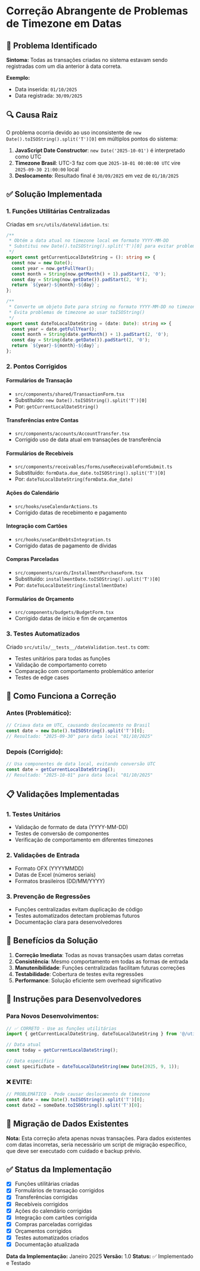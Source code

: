 # Correção Abrangente de Problemas de Timezone em Datas

## 🐛 Problema Identificado

**Sintoma:** Todas as transações criadas no sistema estavam sendo registradas com um dia anterior à data correta.

**Exemplo:**
- Data inserida: `01/10/2025`
- Data registrada: `30/09/2025`

## 🔍 Causa Raiz

O problema ocorria devido ao uso inconsistente de `new Date().toISOString().split('T')[0]` em múltiplos pontos do sistema:

1. **JavaScript Date Constructor**: `new Date('2025-10-01')` é interpretado como UTC
2. **Timezone Brasil**: UTC-3 faz com que `2025-10-01 00:00:00 UTC` vire `2025-09-30 21:00:00` local
3. **Deslocamento**: Resultado final é `30/09/2025` em vez de `01/10/2025`

## ✅ Solução Implementada

### 1. Funções Utilitárias Centralizadas

Criadas em `src/utils/dateValidation.ts`:

```typescript
/**
 * Obtém a data atual no timezone local em formato YYYY-MM-DD
 * Substitui new Date().toISOString().split('T')[0] para evitar problemas de timezone
 */
export const getCurrentLocalDateString = (): string => {
  const now = new Date();
  const year = now.getFullYear();
  const month = String(now.getMonth() + 1).padStart(2, '0');
  const day = String(now.getDate()).padStart(2, '0');
  return `${year}-${month}-${day}`;
};

/**
 * Converte um objeto Date para string no formato YYYY-MM-DD no timezone local
 * Evita problemas de timezone ao usar toISOString()
 */
export const dateToLocalDateString = (date: Date): string => {
  const year = date.getFullYear();
  const month = String(date.getMonth() + 1).padStart(2, '0');
  const day = String(date.getDate()).padStart(2, '0');
  return `${year}-${month}-${day}`;
};
```

### 2. Pontos Corrigidos

#### **Formulários de Transação**
- `src/components/shared/TransactionForm.tsx`
- Substituído: `new Date().toISOString().split('T')[0]`
- Por: `getCurrentLocalDateString()`

#### **Transferências entre Contas**
- `src/components/accounts/AccountTransfer.tsx`
- Corrigido uso de data atual em transações de transferência

#### **Formulários de Recebíveis**
- `src/components/receivables/forms/useReceivableFormSubmit.ts`
- Substituído: `formData.due_date.toISOString().split('T')[0]`
- Por: `dateToLocalDateString(formData.due_date)`

#### **Ações do Calendário**
- `src/hooks/useCalendarActions.ts`
- Corrigido datas de recebimento e pagamento

#### **Integração com Cartões**
- `src/hooks/useCardDebtsIntegration.ts`
- Corrigido datas de pagamento de dívidas

#### **Compras Parceladas**
- `src/components/cards/InstallmentPurchaseForm.tsx`
- Substituído: `installmentDate.toISOString().split('T')[0]`
- Por: `dateToLocalDateString(installmentDate)`

#### **Formulários de Orçamento**
- `src/components/budgets/BudgetForm.tsx`
- Corrigido datas de início e fim de orçamentos

### 3. Testes Automatizados

Criado `src/utils/__tests__/dateValidation.test.ts` com:
- Testes unitários para todas as funções
- Validação de comportamento correto
- Comparação com comportamento problemático anterior
- Testes de edge cases

## 🔧 Como Funciona a Correção

### **Antes (Problemático):**
```typescript
// Criava data em UTC, causando deslocamento no Brasil
const date = new Date().toISOString().split('T')[0];
// Resultado: "2025-09-30" para data local "01/10/2025"
```

### **Depois (Corrigido):**
```typescript
// Usa componentes de data local, evitando conversão UTC
const date = getCurrentLocalDateString();
// Resultado: "2025-10-01" para data local "01/10/2025"
```

## 📋 Validações Implementadas

### **1. Testes Unitários**
- Validação de formato de data (YYYY-MM-DD)
- Testes de conversão de componentes
- Verificação de comportamento em diferentes timezones

### **2. Validações de Entrada**
- Formato OFX (YYYYMMDD)
- Datas de Excel (números seriais)
- Formatos brasileiros (DD/MM/YYYY)

### **3. Prevenção de Regressões**
- Funções centralizadas evitam duplicação de código
- Testes automatizados detectam problemas futuros
- Documentação clara para desenvolvedores

## 🚀 Benefícios da Solução

1. **Correção Imediata**: Todas as novas transações usam datas corretas
2. **Consistência**: Mesmo comportamento em todas as formas de entrada
3. **Manutenibilidade**: Funções centralizadas facilitam futuras correções
4. **Testabilidade**: Cobertura de testes evita regressões
5. **Performance**: Solução eficiente sem overhead significativo

## 📝 Instruções para Desenvolvedores

### **Para Novos Desenvolvimentos:**
```typescript
// ✅ CORRETO - Use as funções utilitárias
import { getCurrentLocalDateString, dateToLocalDateString } from '@/utils/dateValidation';

// Data atual
const today = getCurrentLocalDateString();

// Data específica
const specificDate = dateToLocalDateString(new Date(2025, 9, 1));
```

### **❌ EVITE:**
```typescript
// PROBLEMÁTICO - Pode causar deslocamento de timezone
const date = new Date().toISOString().split('T')[0];
const date2 = someDate.toISOString().split('T')[0];
```

## 🔄 Migração de Dados Existentes

**Nota:** Esta correção afeta apenas novas transações. Para dados existentes com datas incorretas, seria necessário um script de migração específico, que deve ser executado com cuidado e backup prévio.

## ✅ Status da Implementação

- [x] Funções utilitárias criadas
- [x] Formulários de transação corrigidos
- [x] Transferências corrigidas
- [x] Recebíveis corrigidos
- [x] Ações do calendário corrigidas
- [x] Integração com cartões corrigida
- [x] Compras parceladas corrigidas
- [x] Orçamentos corrigidos
- [x] Testes automatizados criados
- [x] Documentação atualizada

**Data da Implementação:** Janeiro 2025
**Versão:** 1.0
**Status:** ✅ Implementado e Testado
